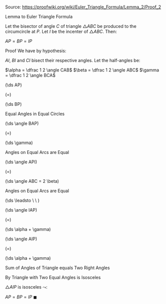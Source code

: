 # 

Source: https://proofwiki.org/wiki/Euler_Triangle_Formula/Lemma_2/Proof_2

Lemma to Euler Triangle Formula


Let the bisector of angle $C$ of triangle $\triangle ABC$ be produced to the circumcircle at $P$.
Let $I$ be the incenter of $\triangle ABC$.
Then:

$AP = BP = IP$


Proof
We have by hypothesis:

$AI$, $BI$ and $CI$ bisect their respective angles.
Let the half-angles be:

$\alpha = \dfrac 1 2 \angle CAB$
$\beta = \dfrac 1 2 \angle ABC$
$\gamma = \dfrac 1 2 \angle BCA$














\(\ds AP\)

\(=\)







\(\ds BP\)





Equal Angles in Equal Circles














\(\ds \angle BAP\)

\(=\)







\(\ds \gamma\)





Angles on Equal Arcs are Equal














\(\ds \angle API\)

\(=\)







\(\ds \angle ABC = 2 \beta\)





Angles on Equal Arcs are Equal








\(\ds \leadsto \ \ \)





\(\ds \angle IAP\)

\(=\)







\(\ds \alpha + \gamma\)




















\(\ds \angle AIP\)

\(=\)







\(\ds \alpha + \gamma\)





Sum of Angles of Triangle equals Two Right Angles



By Triangle with Two Equal Angles is Isosceles

$\triangle AIP$ is isosceles
$\leadsto$:

$AP = BP = IP$
$\blacksquare$





